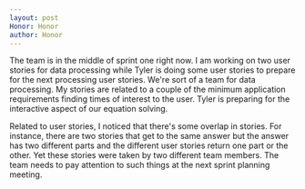 ```yaml
---
layout: post
Honor: Honor
author: Honor
---
```

The team is in the middle of sprint one right now. I am working on two user stories for data processing while Tyler is doing some user stories to prepare for the next processing user stories. We're sort of a team for data processing.
My stories are related to a couple of the minimum application requirements finding times of interest to the user. Tyler is preparing for the interactive aspect of our equation solving.

Related to user stories, I noticed that there's some overlap in stories. For instance, there are two stories that get to the same answer but the answer has two different parts and the different user stories return one part or the other. Yet these stories were taken by two different team members. The team needs to pay attention to such things at the next sprint planning meeting.
